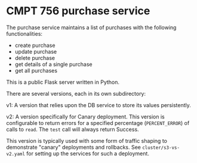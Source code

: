 # CMPT 756 purchase service

The purchase service maintains a list of purchases with the following functionalities:
- create purchase
- update purchase
- delete purchase
- get details of a single purchase
- get all purchases

This is a public Flask server written in Python.

There are several versions, each in its own subdirectory:

v1: A version that relies upon the DB service to store its
  values persistently.

v2: 
  A version specifically for Canary deployment.
  This version is configurable to return errors for a specified
  percentage (`PERCENT_ERROR`) of calls to `read`. The `test` call
  will always return Success.

  This version is typically used with some form of
  traffic shaping to demonstrate "canary" deployments and
  rollbacks. See `cluster/s3-vs-v2.yaml` for setting
  up the services for such a deployment.
